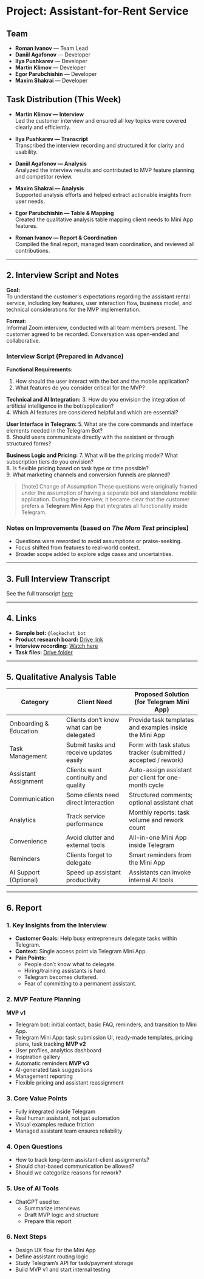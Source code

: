 # Project: Assistant-for-Rent Service

## Team
- **Roman Ivanov** — Team Lead  
- **Daniil Agafonov** — Developer  
- **Ilya Pushkarev** — Developer  
- **Martin Klimov** — Developer  
- **Egor Parubchishin** — Developer  
- **Maxim Shakrai** — Developer  

## Task Distribution (This Week)

- **Martin Klimov — Interview**  
  Led the customer interview and ensured all key topics were covered clearly and efficiently.

- **Ilya Pushkarev — Transcript**  
  Transcribed the interview recording and structured it for clarity and usability.

- **Daniil Agafonov — Analysis**  
  Analyzed the interview results and contributed to MVP feature planning and competitor review.

- **Maxim Shakrai — Analysis**  
  Supported analysis efforts and helped extract actionable insights from user needs.

- **Egor Parubchishin — Table & Mapping**  
  Created the qualitative analysis table mapping client needs to Mini App features.

- **Roman Ivanov — Report & Coordination**  
  Compiled the final report, managed team coordination, and reviewed all contributions.

---

## 2. Interview Script and Notes

**Goal:**  
To understand the customer's expectations regarding the assistant rental service, including key features, user interaction flow, business model, and technical considerations for the MVP implementation.

**Format:**  
Informal Zoom interview, conducted with all team members present. The customer agreed to be recorded. Conversation was open-ended and collaborative.

### Interview Script (Prepared in Advance)

**Functional Requirements:**
1. How should the user interact with the bot and the mobile application?  
2. What features do you consider critical for the MVP?  

**Technical and AI Integration:**
3. How do you envision the integration of artificial intelligence in the bot/application?   
4. Which AI features are considered helpful and which are essential?    

**User Interface in Telegram:**
5. What are the core commands and interface elements needed in the Telegram Bot?   
6. Should users communicate directly with the assistant or through structured forms?  

**Business Logic and Pricing:**
7. What will be the pricing model? What subscription tiers do you envision?  
8. Is flexible pricing based on task type or time possible?    
9. What marketing channels and conversion funnels are planned?   
> [!note] Change of Assumption
> These questions were originally framed under the assumption of having a separate bot and standalone mobile application. During the interview, it became clear that the customer prefers a **Telegram Mini App** that integrates all functionality inside Telegram.
### Notes on Improvements (based on *The Mom Test* principles)
- Questions were reworded to avoid assumptions or praise-seeking.
- Focus shifted from features to real-world context.
- Broader scope added to explore edge cases and uncertainties.

---

## 3. Full Interview Transcript

See the full transcript [here](https://docs.google.com/document/d/1qo8wzwZ_IPZ6j5l0Tr_40DkhH7AhgPjXUjcNPH-LUb4/edit?usp=sharing)

---

## 4. Links

- **Sample bot:** `@legkochat_bot`  
- **Product research board:** [Drive link](https://miro.com/welcomeonboard/RDFJNjBvVW1lZzdEdEhjOGJvcUwvQWt1VUNKY2wyTDBjeEg0UVYrNWoxMTRBcGQvRDNLYktqVm5jSFk1VklCanJsRSs3K0N4bGkwU2p5eTlqcDF6eURKVlREVkRKQTNRV2hZQ1MrRCt0ZHcvL1RwKytucnhMSWtVU1NWYStxak1zVXVvMm53MW9OWFg5bkJoVXZxdFhRPT0hdjE=?share_link_id=29488487627)
- **Interview recording:** [Watch here](https://drive.google.com/file/d/1dwyYiJwaDvAvSftRSAYGC7BpFgboXM-z/view?usp=sharing)  
- **Task files:** [Drive folder](https://drive.google.com/drive/folders/1-lRkUX0sPWL469gG_kPdD2MjCSmifbSO?usp=sharing)  

---

## 5. Qualitative Analysis Table

| Category               | Client Need                              | Proposed Solution (for Telegram Mini App)                     |
| ---------------------- | ---------------------------------------- | ------------------------------------------------------------- |
| Onboarding & Education | Clients don’t know what can be delegated | Provide task templates and examples inside the Mini App       |
| Task Management        | Submit tasks and receive updates easily  | Form with task status tracker (submitted / accepted / rework) |
| Assistant Assignment   | Clients want continuity and quality      | Auto-assign assistant per client for one-month cycle          |
| Communication          | Some clients need direct interaction     | Structured comments; optional assistant chat                  |
| Analytics              | Track service performance                | Monthly reports: task volume and rework count                 |
| Convenience            | Avoid clutter and external tools         | All-in-one Mini App inside Telegram                           |
| Reminders              | Clients forget to delegate               | Smart reminders from the Mini App                             |
| AI Support (Optional)  | Speed up assistant productivity          | Assistants can invoke internal AI tools                       |

---

## 6. Report

### 1. Key Insights from the Interview
- **Customer Goals:** Help busy entrepreneurs delegate tasks within Telegram.
- **Context:** Single access point via Telegram Mini App.
- **Pain Points:**
  - People don’t know what to delegate.
  - Hiring/training assistants is hard.
  - Telegram becomes cluttered.
  - Fear of committing to a permanent assistant.

### 2. MVP Feature Planning
**MVP v1**
- Telegram bot: initial contact, basic FAQ, reminders, and transition to Mini App.
- Telegram Mini App: task submission UI, ready-made templates, pricing plans, task tracking
**MVP v2**
- User profiles, analytics dashboard  
- Inspiration gallery  
- Automatic reminders
**MVP v3**
- AI-generated task suggestions  
- Management reporting  
- Flexible pricing and assistant reassignment

### 3. Core Value Points
- Fully integrated inside Telegram  
- Real human assistant, not just automation  
- Visual examples reduce friction  
- Managed assistant team ensures reliability

### 4. Open Questions
- How to track long-term assistant-client assignments?
- Should chat-based communication be allowed?
- Should we categorize reasons for rework?

### 5. Use of AI Tools
- ChatGPT used to:
  - Summarize interviews  
  - Draft MVP logic and structure  
  - Prepare this report

### 6. Next Steps
- Design UX flow for the Mini App  
- Define assistant routing logic  
- Study Telegram’s API for task/payment storage  
- Build MVP v1 and start internal testing
